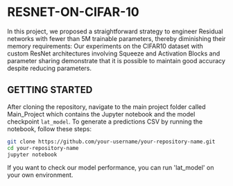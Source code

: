 # RESNET-ON-CIFAR-10
In this project, we proposed a straightforward strategy to engineer Residual networks with fewer than 5M trainable parameters, thereby diminishing their memory requirements: 
Our experiments on the CIFAR10 dataset with custom ResNet architectures involving Squeeze and Activation Blocks and parameter sharing demonstrate that it is possible to maintain good accuracy despite reducing parameters.

## GETTING STARTED
After cloning the repository, navigate to the main project folder called Main_Project which contains the Jupyter notebook and the model checkpoint `lat_model`. To generate a predictions CSV by running the notebook, follow these steps:
```bash
git clone https://github.com/your-username/your-repository-name.git
cd your-repository-name
jupyter notebook
```
If you want to check our model performance, you can run 'lat_model' on your own environment. 
